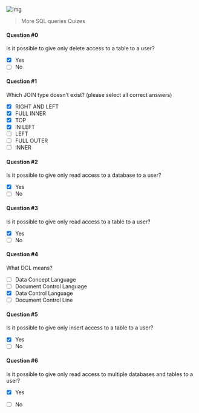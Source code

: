 ![img](https://assets.imaginablefutures.com/media/images/ALX_Logo.max-200x150.png)

> More SQL queries Quizes

#### Question #0
Is it possible to give only delete access to a table to a user?

* [X] Yes
* [ ] No

#### Question #1
Which JOIN type doesn’t exist? (please select all correct answers)

* [X] RIGHT AND LEFT
* [X] FULL INNER
* [X] TOP
* [X] IN LEFT
* [ ] LEFT
* [ ] FULL OUTER
* [ ] INNER

#### Question #2
Is it possible to give only read access to a database to a user?

* [X] Yes
* [ ] No

#### Question #3
Is it possible to give only read access to a table to a user?

* [X] Yes
* [ ] No

#### Question #4
What DCL means?

* [ ] Data Concept Language
* [ ] Document Control Language
* [X] Data Control Language
* [ ] Document Control Line

#### Question #5
Is it possible to give only insert access to a table to a user?

* [X] Yes
* [ ] No

#### Question #6
Is it possible to give only read access to multiple databases and tables to a user?

* [X] Yes
* [ ] No


